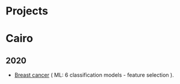 # Projects
# Cairo
## 2020
* [Breast cancer](https://www.youtube.com/watch?v=30t3GSGFOHg&ab_channel=CSEZUCourses) ( ML: 6 classification models - feature selection ).
